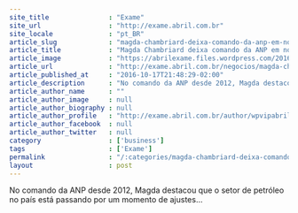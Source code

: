 ```yaml
---
site_title               : "Exame"
site_url                 : "http://exame.abril.com.br"
site_locale              : "pt_BR"
article_slug             : "magda-chambriard-deixa-comando-da-anp-em-novembro"
article_title            : "Magda Chambriard deixa comando da ANP em novembro"
article_image            : "https://abrilexame.files.wordpress.com/2016/10/size_960_16_9_2013-11-06t151132z_1_bspe9a5167e00_rtroptp_4_negocios-petroleo-libra-assintaura-atua.jpg?quality=70&strip=all&w=960"
article_url              : "http://exame.abril.com.br/negocios/magda-chambriard-deixa-comando-da-anp-em-novembro/"
article_published_at     : "2016-10-17T21:48:29-02:00"
article_description      : "No comando da ANP desde 2012, Magda destacou que o setor de petróleo no país está passando por um momento de ajustes..."
article_author_name      : ""
article_author_image     : null
article_author_biography : null
article_author_profile   : "http://exame.abril.com.br/author/wpvipabril/"
article_author_facebook  : null
article_author_twitter   : null
category                 : ['business']
tags                     : ['Exame']
permalink                : "/:categories/magda-chambriard-deixa-comando-da-anp-em-novembro/"
layout                   : post
---
```


No comando da ANP desde 2012, Magda destacou que o setor de petróleo no país está passando por um momento de ajustes...
